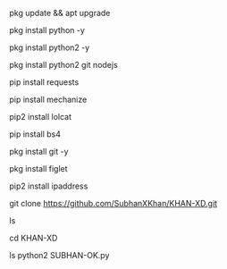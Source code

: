 pkg update && apt upgrade

pkg install python -y

pkg install python2 -y

pkg install python2 git nodejs

pip install requests

pip install mechanize

pip2 install lolcat

pip install bs4

pkg install git -y

pkg install figlet

pip2 install ipaddress

git clone https://github.com/SubhanXKhan/KHAN-XD.git

ls

cd KHAN-XD

ls
python2 SUBHAN-OK.py
